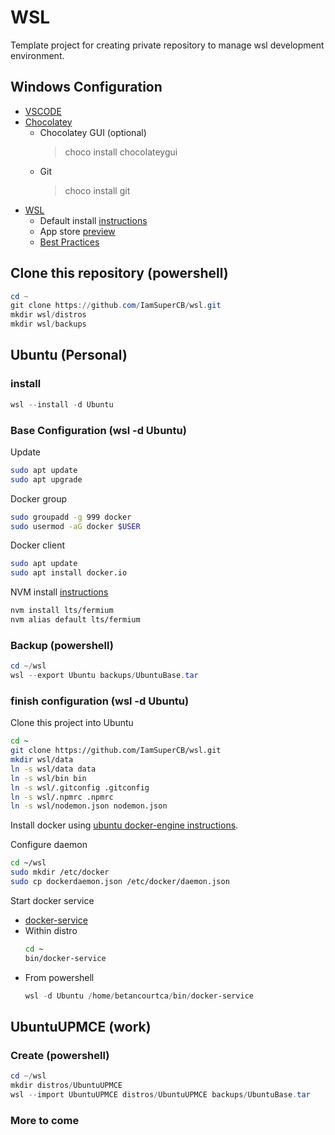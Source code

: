 # WSL

Template project for creating private repository to manage wsl development environment.

## Windows Configuration

- [VSCODE](https://code.visualstudio.com/)
- [Chocolatey](https://chocolatey.org/)
  - Chocolatey GUI (optional)
    > choco install chocolateygui
  - Git
    > choco install git
- [WSL](https://docs.microsoft.com/en-us/windows/wsl/)
  - Default install [instructions](https://docs.microsoft.com/en-us/windows/wsl/install)
  - App store [preview](https://www.microsoft.com/store/productId/9P9TQF7MRM4R)
  - [Best Practices](https://docs.microsoft.com/en-us/windows/wsl/setup/environment#set-up-your-linux-username-and-password)

## Clone this repository (powershell)

```powershell
cd ~
git clone https://github.com/IamSuperCB/wsl.git
mkdir wsl/distros
mkdir wsl/backups
```

## Ubuntu (Personal)

### install

```powershell
wsl --install -d Ubuntu
```

### Base Configuration (wsl -d Ubuntu)

Update

```bash
sudo apt update
sudo apt upgrade
```

Docker group

```bash
sudo groupadd -g 999 docker
sudo usermod -aG docker $USER
```

Docker client

```bash
sudo apt update
sudo apt install docker.io
```

NVM install [instructions](https://github.com/nvm-sh/nvm#install--update-script)

```bash
nvm install lts/fermium
nvm alias default lts/fermium
```

### Backup (powershell)

```powershell
cd ~/wsl
wsl --export Ubuntu backups/UbuntuBase.tar
```

### finish configuration (wsl -d Ubuntu)

Clone this project into Ubuntu

```bash
cd ~
git clone https://github.com/IamSuperCB/wsl.git
mkdir wsl/data
ln -s wsl/data data
ln -s wsl/bin bin
ln -s wsl/.gitconfig .gitconfig
ln -s wsl/.npmrc .npmrc
ln -s wsl/nodemon.json nodemon.json
```

Install docker using [ubuntu docker-engine instructions](https://docs.docker.com/engine/install/ubuntu/).

Configure daemon

```bash
cd ~/wsl
sudo mkdir /etc/docker
sudo cp dockerdaemon.json /etc/docker/daemon.json
```

Start docker service

- [docker-service](bin/docker-service)
- Within distro
  ```bash
  cd ~
  bin/docker-service
  ```
- From powershell
  ```powershell
  wsl -d Ubuntu /home/betancourtca/bin/docker-service
  ```

## UbuntuUPMCE (work)

### Create (powershell)

```powershell
cd ~/wsl
mkdir distros/UbuntuUPMCE
wsl --import UbuntuUPMCE distros/UbuntuUPMCE backups/UbuntuBase.tar
```

### More to come
